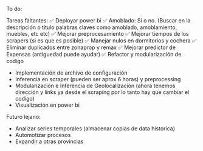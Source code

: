 To do:

Tareas faltantes:
✅ Deployar power bi
✅ Amoblado: Si o no. (Buscar en la descripción o título palabras claves como amoblado, amoblamiento, muebles, etc etc)
✅ Mejorar preprocesamiento
✅ Mejorar tiempos de los scrapers (si es que es posible)
✅ Manejar nulos en dormitorios y cochera
✅ Eliminar duplicados entre zonaprop y remax
✅ Mejorar predictor de Expensas (antiguedad puede ayudar)
✅ Refactor y modularización de codigo
* Implementación de archivo de configuración
* Inferencia en scraper (pueden ser aprox 6 horas) y preprocessing
* Modularización e Inferencia de Geolocalización (ahora tenemos dirección y links ya desde el scraping por lo tanto hay que cambiar el codigo) 
* Visualización en power bi


Futuro lejano:
* Analizar series temporales (almacenar copias de data historica)
* Automotizar procesos
* Expandir a otras provincias
